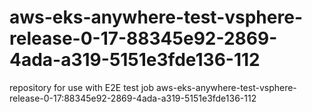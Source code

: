 # aws-eks-anywhere-test-vsphere-release-0-17-88345e92-2869-4ada-a319-5151e3fde136-112
repository for use with E2E test job aws-eks-anywhere-test-vsphere-release-0-17:88345e92-2869-4ada-a319-5151e3fde136-112
